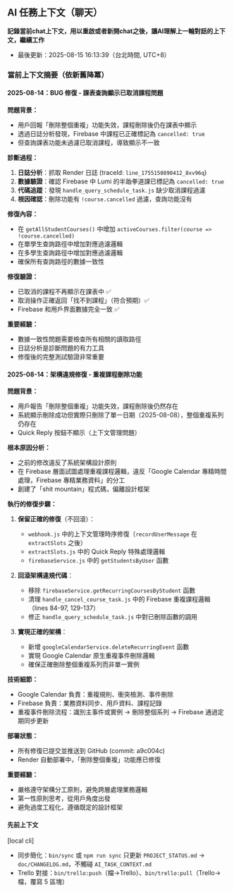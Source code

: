 ## AI 任務上下文（聊天）
**記錄當前chat上下文，用以重啟或者新開chat之後，讓AI理解上一輪對話的上下文，繼續工作**

- 最後更新：2025-08-15 16:13:39（台北時間, UTC+8）

### 當前上下文摘要（依新舊降冪）

#### 2025-08-14：BUG 修復 - 課表查詢顯示已取消課程問題
**問題背景：**
- 用戶回報「刪除整個重複」功能失效，課程刪除後仍在課表中顯示
- 透過日誌分析發現，Firebase 中課程已正確標記為 `cancelled: true`
- 但查詢課表功能未過濾已取消課程，導致顯示不一致

**診斷過程：**
1. **日誌分析**：抓取 Render 日誌 (traceId: `line_1755150890412_8xv96q`)
2. **數據驗證**：確認 Firebase 中 Lumi 的半跆拳道課已標記為 `cancelled: true`
3. **代碼追蹤**：發現 `handle_query_schedule_task.js` 缺少取消課程過濾
4. **根因確認**：刪除功能有 `!course.cancelled` 過濾，查詢功能沒有

**修復內容：**
- 在 `getAllStudentCourses()` 中增加 `activeCourses.filter(course => !course.cancelled)`
- 在單學生查詢路徑中增加對應過濾邏輯
- 在多學生查詢路徑中增加對應過濾邏輯
- 確保所有查詢路徑的數據一致性

**修復驗證：**
- 已取消的課程不再顯示在課表中 ✅
- 取消操作正確返回「找不到課程」（符合預期）✅
- Firebase 和用戶界面數據完全一致 ✅

**重要經驗：**
- 數據一致性問題需要檢查所有相關的讀取路徑
- 日誌分析是診斷問題的有力工具
- 修復後的完整測試驗證非常重要

#### 2025-08-14：架構違規修復 - 重複課程刪除功能
**問題背景：**
- 用戶報告「刪除整個重複」功能失效，課程刪除後仍然存在
- 系統顯示刪除成功但實際只刪除了單一日期（2025-08-08），整個重複系列仍存在
- Quick Reply 按鈕不顯示（上下文管理問題）

**根本原因分析：**
- 之前的修改違反了系統架構設計原則
- 在 Firebase 層面試圖處理重複課程邏輯，違反「Google Calendar 專精時間處理，Firebase 專精業務資料」的分工
- 創建了「shit mountain」程式碼，偏離設計框架

**執行的修復步驟：**

1. **保留正確的修復**（不回滾）：
   - `webhook.js` 中的上下文管理時序修復（`recordUserMessage` 在 `extractSlots` 之後）
   - `extractSlots.js` 中的 Quick Reply 特殊處理邏輯
   - `firebaseService.js` 中的 `getStudentsByUser` 函數

2. **回滾架構違規代碼**：
   - 移除 `firebaseService.getRecurringCoursesByStudent` 函數
   - 清理 `handle_cancel_course_task.js` 中的 Firebase 重複課程邏輯（lines 84-97, 129-137）
   - 修正 `handle_query_schedule_task.js` 中對已刪除函數的調用

3. **實現正確的架構**：
   - 新增 `googleCalendarService.deleteRecurringEvent` 函數
   - 實現 Google Calendar 原生重複事件刪除邏輯
   - 確保正確刪除整個重複系列而非單一實例

**技術細節：**
- Google Calendar 負責：重複規則、衝突檢測、事件刪除
- Firebase 負責：業務資料同步、用戶資料、課程記錄
- 重複事件刪除流程：識別主事件或實例 → 刪除整個系列 → Firebase 通過定期同步更新

**部署狀態：**
- 所有修復已提交並推送到 GitHub (commit: a9c004c)
- Render 自動部署中，「刪除整個重複」功能應已修復

**重要經驗：**
- 嚴格遵守架構分工原則，避免跨層處理業務邏輯
- 第一性原則思考，從用戶角度出發
- 避免過度工程化，遵循既定的設計框架

#### 先前上下文
[local cli]
- 同步簡化：`bin/sync` 或 `npm run sync` 只更新 `PROJECT_STATUS.md` → `doc/CHANGELOG.md`，不觸碰 `AI_TASK_CONTEXT.md`
- Trello 對接：`bin/trello:push`（檔→Trello）、`bin/trello:pull`（Trello→檔，覆寫 5 區塊）